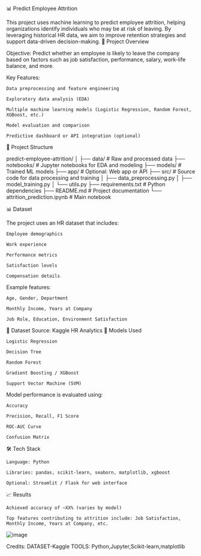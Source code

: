 📊 Predict Employee Attrition

This project uses machine learning to predict employee attrition, helping organizations identify individuals who may be at risk of leaving. By leveraging historical HR data, we aim to improve retention strategies and support data-driven decision-making.
🚀 Project Overview

Objective:
Predict whether an employee is likely to leave the company based on factors such as job satisfaction, performance, salary, work-life balance, and more.

Key Features:

    Data preprocessing and feature engineering

    Exploratory data analysis (EDA)

    Multiple machine learning models (Logistic Regression, Random Forest, XGBoost, etc.)

    Model evaluation and comparison

    Predictive dashboard or API integration (optional)

📁 Project Structure

predict-employee-attrition/
│
├── data/                  # Raw and processed data
├── notebooks/             # Jupyter notebooks for EDA and modeling
├── models/                # Trained ML models
├── app/                   # Optional: Web app or API
├── src/                   # Source code for data processing and training
│   ├── data_preprocessing.py
│   ├── model_training.py
│   └── utils.py
├── requirements.txt       # Python dependencies
├── README.md              # Project documentation
└── attrition_prediction.ipynb  # Main notebook

📊 Dataset

The project uses an HR dataset that includes:

    Employee demographics

    Work experience

    Performance metrics

    Satisfaction levels

    Compensation details

Example features:

    Age, Gender, Department

    Monthly Income, Years at Company

    Job Role, Education, Environment Satisfaction

📌 Dataset Source: Kaggle HR Analytics
🧠 Models Used

    Logistic Regression

    Decision Tree

    Random Forest

    Gradient Boosting / XGBoost

    Support Vector Machine (SVM)

Model performance is evaluated using:

    Accuracy

    Precision, Recall, F1 Score

    ROC-AUC Curve

    Confusion Matrix

🛠️ Tech Stack

    Language: Python

    Libraries: pandas, scikit-learn, seaborn, matplotlib, xgboost

    Optional: Streamlit / Flask for web interface

📈 Results

    Achieved accuracy of ~XX% (varies by model)

    Top features contributing to attrition include: Job Satisfaction, Monthly Income, Years at Company, etc.

![image](https://github.com/user-attachments/assets/4399832d-953a-4ba6-a11f-ac0047dbd550)

Credits:
DATASET-Kaggle
TOOLS: Python,Jupyter,Scikit-learn,matplotlib


